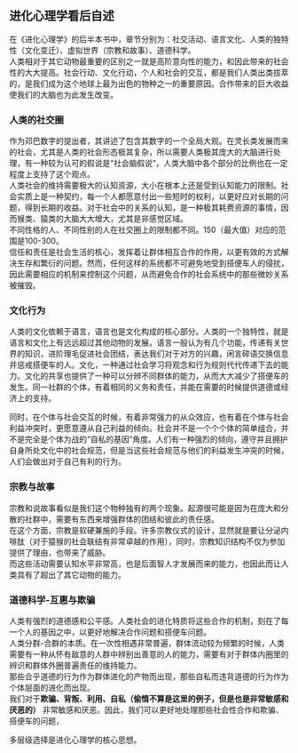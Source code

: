 ## 进化心理学看后自述

在《进化心理学》的后半本书中，章节分别为：社交活动、语言文化、人类的独特性（文化变迁）、虚拟世界（宗教和故事）、道德科学。  
人类相对于其它动物最重要的区别之一就是高阶意向性的能力，和因此带来的社会性的大大提高。社会行动、文化行动，个人和社会的交互，都是我们人类出类拔萃的，是我们成为这个地球上最为出色的物种之一的重要原因。合作带来的巨大收益使我们的大脑也为此发生改变。  

### 人类的社交圈  

作为邓巴数字的提出者，其讲述了包含其数字的一个全局大观。在灵长类发展而来的社会，尤其是人类的社会形态极其复杂，所以需要人类极其庞大的大脑进行处理，有一种较为认可的假说是“社会脑假说”，人类大脑中各个部分的比例也在一定程度上支持了这个观点。  
人类社会的维持需要极大的认知资源，大小在根本上还是受到认知能力的限制。社会实质上是一种契约，每一个人都愿意付出一些短时的权利，以更好应对长期的问题，得到长期的收益。对于社会中的关系的认知，是一种极其耗费资源的事情，因而猴类、猿类的大脑大大增大，尤其是非感觉区域。  
不同性格的人、不同性别的人在社交圈上的限制都不同。150（最大值）对应的范围是100-300。  
信任和责任是社会生活的核心，发挥着让群体相互合作的作用，以更有效的方式解决生存和繁衍的问题。然而，任何这样的系统都不可避免地受到搭便车人的侵扰，因此需要相应的机制来控制这个问题，从而避免合作的社会系统中的那些微妙关系被摧毁。  

### 文化行为

人类的文化依赖于语言，语言也是文化构成的核心部分。人类的一个独特性，就是语言和文化上有远远超过其他动物的发展。语言一般认为有几个功能，传递有关世界的知识，进阶理毛促进社会团结，表达我们对于对方的兴趣，闲言碎语交换信息并惩戒搭便车的人。文化，一种通过社会学习将观念和行为规则代代传递下去的能力。文化的共享也提供了一种可以分辨不同群体的能力，从而大大减少了搭便车的发生。同一社群的个体，有着相同的义务和责任，并能在需要的时候提供道德或经济上的支持。  

同时，在个体与社会交互的时候，有着非常强力的从众效应，也有着在个体与社会利益冲突时，更愿意遵从自己利益的倾向。社会并不是一个个个体的简单组合，并不是完全是个体为战的“自私的基因”角度。人们有一种强烈的倾向，遵守并且拥护自身所处文化中的社会规范，但是当这些社会规范与他们的利益发生冲突的时候，人们会做出对于自己有利的行为。

### 宗教与故事

宗教和说故事看似是我们这个物种独有的两个现象。起源很可能是因为在庞大和分散的社群中，需要有东西来增强群体的团结和彼此的责任感。  
在这个方面，宗教是软硬兼施的手段。许多宗教仪式的设计，显然就是要让分泌内啡肽（对于猿猴的社会联结有非常卓越的作用），同时，宗教知识结构不仅为参加提供了理由，也带来了威胁。  
而这些活动需要认知水平非常高，也是后面智人才发展而来的能力，也因此而让人类具有了超出了其它动物的能力。  

### 道德科学-互惠与欺骗

人类有强烈的道德感和公平感。人类社会的进化特质将这些合作的机制，刻在了每一个人的基因之中，以更好地解决合作问题和搭便车问题。  
人类分群-合群的本质。在一次性相遇非常普遍，群体流动较为频繁的时候，人类需要有一种从怀有敌意的人群中辨别出善意的人的能力，需要有对于群体内圈里的辨识和群体外圈普遍责任的维持能力。  
那些合乎道德的行为作为群体进化的产物而出现，那些自私而违背道德的行为作为个体层面的进化而出现。  
我们对于**欺骗、背叛、利用、自私（偷情不算是这里的例子，但是也是非常敏感和厌恶的）** 非常敏感和厌恶。因此，我们可以更好地处理那些社会性合作和欺骗、搭便车的问题，

多层级选择是进化心理学的核心思想。  
